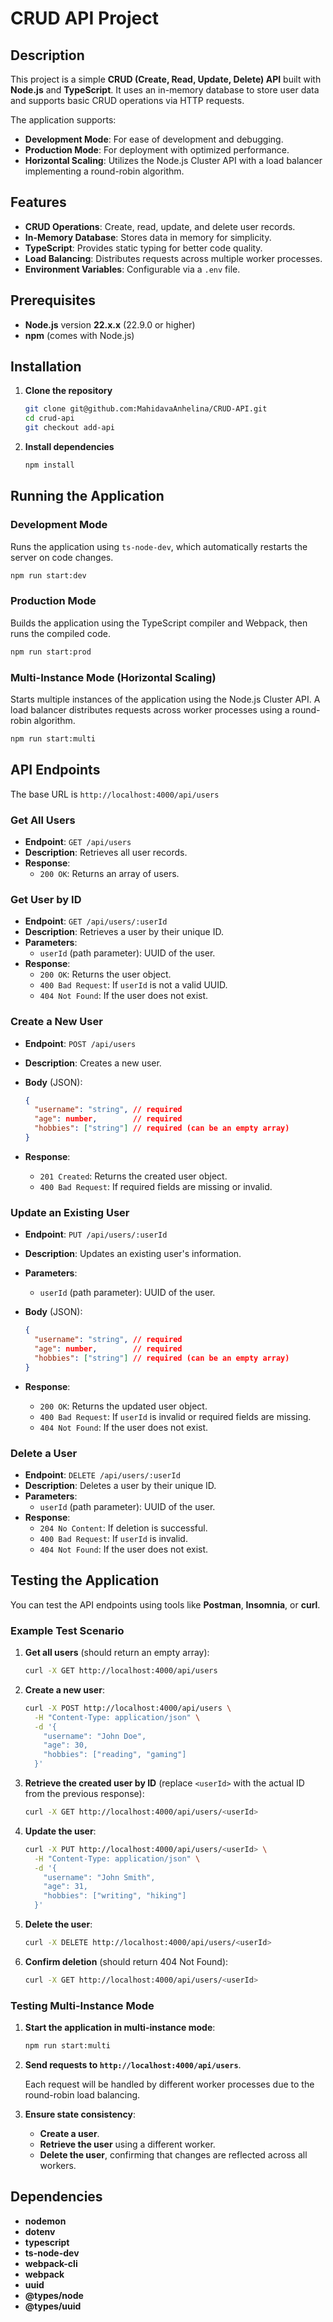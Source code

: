 # CRUD API Project

## Description

This project is a simple **CRUD (Create, Read, Update, Delete) API** built with **Node.js** and **TypeScript**. It uses an in-memory database to store user data and supports basic CRUD operations via HTTP requests.

The application supports:

- **Development Mode**: For ease of development and debugging.
- **Production Mode**: For deployment with optimized performance.
- **Horizontal Scaling**: Utilizes the Node.js Cluster API with a load balancer implementing a round-robin algorithm.

## Features

- **CRUD Operations**: Create, read, update, and delete user records.
- **In-Memory Database**: Stores data in memory for simplicity.
- **TypeScript**: Provides static typing for better code quality.
- **Load Balancing**: Distributes requests across multiple worker processes.
- **Environment Variables**: Configurable via a `.env` file.

## Prerequisites

- **Node.js** version **22.x.x** (22.9.0 or higher)
- **npm** (comes with Node.js)

## Installation

1. **Clone the repository**

   ```bash
   git clone git@github.com:MahidavaAnhelina/CRUD-API.git
   cd crud-api
   git checkout add-api
   ```

2. **Install dependencies**

   ```bash
   npm install
   ```

## Running the Application

### Development Mode

Runs the application using `ts-node-dev`, which automatically restarts the server on code changes.

```bash
npm run start:dev
```

### Production Mode

Builds the application using the TypeScript compiler and Webpack, then runs the compiled code.

```bash
npm run start:prod
```

### Multi-Instance Mode (Horizontal Scaling)

Starts multiple instances of the application using the Node.js Cluster API. A load balancer distributes requests across worker processes using a round-robin algorithm.

```bash
npm run start:multi
```

## API Endpoints

The base URL is `http://localhost:4000/api/users`

### Get All Users

- **Endpoint**: `GET /api/users`
- **Description**: Retrieves all user records.
- **Response**:
   - `200 OK`: Returns an array of users.

### Get User by ID

- **Endpoint**: `GET /api/users/:userId`
- **Description**: Retrieves a user by their unique ID.
- **Parameters**:
   - `userId` (path parameter): UUID of the user.
- **Response**:
   - `200 OK`: Returns the user object.
   - `400 Bad Request`: If `userId` is not a valid UUID.
   - `404 Not Found`: If the user does not exist.

### Create a New User

- **Endpoint**: `POST /api/users`
- **Description**: Creates a new user.
- **Body** (JSON):

  ```json
  {
    "username": "string", // required
    "age": number,        // required
    "hobbies": ["string"] // required (can be an empty array)
  }
  ```

- **Response**:
   - `201 Created`: Returns the created user object.
   - `400 Bad Request`: If required fields are missing or invalid.

### Update an Existing User

- **Endpoint**: `PUT /api/users/:userId`
- **Description**: Updates an existing user's information.
- **Parameters**:
   - `userId` (path parameter): UUID of the user.
- **Body** (JSON):

  ```json
  {
    "username": "string", // required
    "age": number,        // required
    "hobbies": ["string"] // required (can be an empty array)
  }
  ```

- **Response**:
   - `200 OK`: Returns the updated user object.
   - `400 Bad Request`: If `userId` is invalid or required fields are missing.
   - `404 Not Found`: If the user does not exist.

### Delete a User

- **Endpoint**: `DELETE /api/users/:userId`
- **Description**: Deletes a user by their unique ID.
- **Parameters**:
   - `userId` (path parameter): UUID of the user.
- **Response**:
   - `204 No Content`: If deletion is successful.
   - `400 Bad Request`: If `userId` is invalid.
   - `404 Not Found`: If the user does not exist.

## Testing the Application

You can test the API endpoints using tools like **Postman**, **Insomnia**, or **curl**.

### Example Test Scenario

1. **Get all users** (should return an empty array):

   ```bash
   curl -X GET http://localhost:4000/api/users
   ```

2. **Create a new user**:

   ```bash
   curl -X POST http://localhost:4000/api/users \
     -H "Content-Type: application/json" \
     -d '{
       "username": "John Doe",
       "age": 30,
       "hobbies": ["reading", "gaming"]
     }'
   ```

3. **Retrieve the created user by ID** (replace `<userId>` with the actual ID from the previous response):

   ```bash
   curl -X GET http://localhost:4000/api/users/<userId>
   ```

4. **Update the user**:

   ```bash
   curl -X PUT http://localhost:4000/api/users/<userId> \
     -H "Content-Type: application/json" \
     -d '{
       "username": "John Smith",
       "age": 31,
       "hobbies": ["writing", "hiking"]
     }'
   ```

5. **Delete the user**:

   ```bash
   curl -X DELETE http://localhost:4000/api/users/<userId>
   ```

6. **Confirm deletion** (should return 404 Not Found):

   ```bash
   curl -X GET http://localhost:4000/api/users/<userId>
   ```

### Testing Multi-Instance Mode

1. **Start the application in multi-instance mode**:

   ```bash
   npm run start:multi
   ```

2. **Send requests to `http://localhost:4000/api/users`**.

   Each request will be handled by different worker processes due to the round-robin load balancing.

3. **Ensure state consistency**:

   - **Create a user**.
   - **Retrieve the user** using a different worker.
   - **Delete the user**, confirming that changes are reflected across all workers.

## Dependencies

- **nodemon**
- **dotenv**
- **typescript**
- **ts-node-dev**
- **webpack-cli**
- **webpack**
- **uuid**
- **@types/node**
- **@types/uuid**
